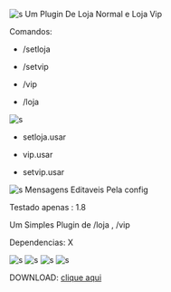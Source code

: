 
![s](http://i.imgur.com/0LxIdnk.png)
Um Plugin De Loja Normal e Loja Vip

Comandos:

- /setloja

- /setvip

- /vip

- /loja


![s](http://i.imgur.com/UkxbZku.png)
- setloja.usar

- vip.usar

- setvip.usar



![s](http://i.imgur.com/01N9Jam.png)
Mensagens Editaveis Pela config

Testado apenas : 1.8

Um Simples Plugin de /loja , /vip

Dependencias: X

![s](http://i.imgur.com/zyYYKFu.png)
![s](https://image.prntscr.com/image/8aZqygLdROKtLq7LO-F59g.png)
![s](https://image.prntscr.com/image/EXLP0frwTwGjih0Nnrjtag.png)
![s](https://image.prntscr.com/image/kkORpp-ITrexK8B26WD6fA.png)

DOWNLOAD: [clique aqui](https://www.spigotmc.org/resources/msloja-um-simples-plugin-de-loja-para-seu-server.44508/)







